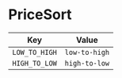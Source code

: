 # PriceSort

| Key | Value |
|-----|--------|
| `LOW_TO_HIGH` | `low-to-high` |
| `HIGH_TO_LOW` | `high-to-low` |
